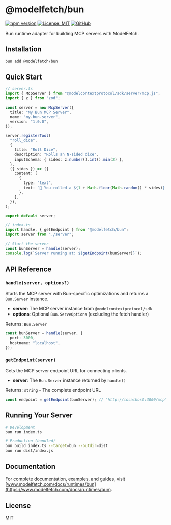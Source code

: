# @modelfetch/bun

[![npm version](https://img.shields.io/npm/v/@modelfetch/bun.svg)](https://www.npmjs.com/package/@modelfetch/bun)
[![License: MIT](https://img.shields.io/badge/License-MIT-yellow.svg)](https://opensource.org/licenses/MIT)
[![GitHub](https://img.shields.io/badge/GitHub-modelfetch-blue)](https://github.com/phuctm97/modelfetch)

Bun runtime adapter for building MCP servers with ModelFetch.

## Installation

```bash
bun add @modelfetch/bun
```

## Quick Start

```typescript
// server.ts
import { McpServer } from "@modelcontextprotocol/sdk/server/mcp.js";
import { z } from "zod";

const server = new McpServer({
  title: "My Bun MCP Server",
  name: "my-bun-server",
  version: "1.0.0",
});

server.registerTool(
  "roll_dice",
  {
    title: "Roll Dice",
    description: "Rolls an N-sided dice",
    inputSchema: { sides: z.number().int().min(2) },
  },
  ({ sides }) => ({
    content: [
      {
        type: "text",
        text: `🎲 You rolled a ${1 + Math.floor(Math.random() * sides)}!`,
      },
    ],
  }),
);

export default server;
```

```typescript
// index.ts
import handle, { getEndpoint } from "@modelfetch/bun";
import server from "./server";

// Start the server
const bunServer = handle(server);
console.log(`Server running at: ${getEndpoint(bunServer)}`);
```

## API Reference

### `handle(server, options?)`

Starts the MCP server with Bun-specific optimizations and returns a `Bun.Server` instance.

- **server**: The MCP server instance from `@modelcontextprotocol/sdk`
- **options**: Optional `Bun.ServeOptions` (excluding the fetch handler)

Returns: `Bun.Server`

```typescript
const bunServer = handle(server, {
  port: 3000,
  hostname: "localhost",
});
```

### `getEndpoint(server)`

Gets the MCP server endpoint URL for connecting clients.

- **server**: The `Bun.Server` instance returned by `handle()`

Returns: `string` - The complete endpoint URL

```typescript
const endpoint = getEndpoint(bunServer); // "http://localhost:3000/mcp"
```

## Running Your Server

```bash
# Development
bun run index.ts

# Production (bundled)
bun build index.ts --target=bun --outdir=dist
bun run dist/index.js
```

## Documentation

For complete documentation, examples, and guides, visit [www.modelfetch.com/docs/runtimes/bun](https://www.modelfetch.com/docs/runtimes/bun).

## License

MIT
